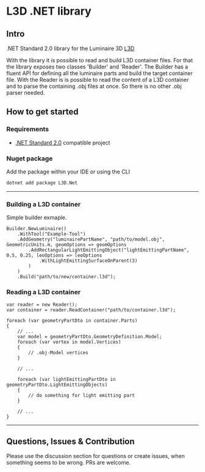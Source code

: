 # L3D .NET library

## Intro

.NET Standard 2.0 library for the Luminaire 3D [L3D](https://gldf.io/docs/geometry/l3d-intro)

With the library it is possible to read and build L3D container files. For that the library exposes two classes 'Builder' and 'Reader'.
The Builder has a fluent API for defining all the luminaire parts and build the target container file.
With the Reader is is possible to read the content of a L3D container and to parse the containing .obj files at once. So there is no other .obj parser needed.

## How to get started

### Requirements

- [.NET Standard 2.0](https://docs.microsoft.com/de-de/dotnet/standard/net-standard) compatible project

### Nuget package

Add the package within your IDE or using the CLI

```bash
dotnet add package L3D.Net
```

---

### Building a L3D container

Simple builder exmaple.

```CSharp
Builder.NewLuminaire()
    .WithTool("Example-Tool")
    .AddGeometry("luminairePartName", "path/to/model.obj", GeometricUnits.m, geomOptions => geomOptions
        .AddRectangularLightEmittingObject("lightEmittingPartName", 0.5, 0.25, leoOptions => leoOptions
            .WithLightEmittingSurfaceOnParent(3)
        )
    )
    .Build("path/to/new/container.l3d");
```

### Reading a L3D container

```CSharp
var reader = new Reader();
var container = reader.ReadContainer("path/to/container.l3d");

foreach (var geometryPartDto in container.Parts)
{
    // ...
    var model = geometryPartDto.GeometryDefinition.Model;
    foreach (var vertex in model.Vertices)
    {
        // .obj-Model vertices
    }

    // ...
    
    foreach (var lightEmittingPartDto in geometryPartDto.LightEmittingObjects)
    {
        // do something for light emitting part 
    }

    // ...
}
```

---

## Questions, Issues & Contribution

Please use the discussion section for questions or create issues, when something seems to be wrong. PRs are welcome.
